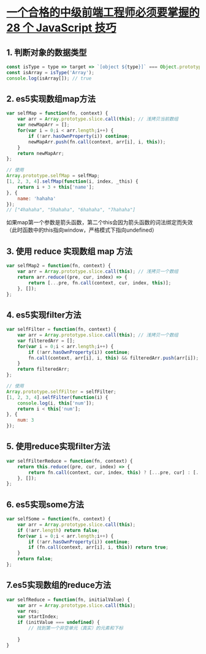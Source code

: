 # [一个合格的中级前端工程师必须要掌握的 28 个 JavaScript 技巧](https://juejin.im/post/5cef46226fb9a07eaf2b7516)

## 1. 判断对象的数据类型

```js
const isType = type => target => `[object ${type}]` === Object.prototype.toString.call(target);
const isArray = isType('Array');
console.log(isArray[]); // true
```

## 2. es5实现数组map方法

```js
var selfMap = function(fn, context) {
    var arr = Array.prototype.slice.call(this); // 浅拷贝当前数组
    var newMapArr = [];
    for(var i = 0;i < arr.length;i++) {
        if (!arr.hasOwnProperty(i)) continue;
        newMapArr.push(fn.call(context, arr[i], i, this));
    }
    return newMapArr;
};

// 使用
Array.prototype.selfMap = selfMap;
[1, 2, 3, 4].selfMap(function(i, index, _this) {
    return i + 3 + this['name'];
}, {
    name: 'hahaha'
});
// ["4hahaha", "5hahaha", "6hahaha", "7hahaha"]
```

如果map第一个参数是箭头函数，第二个this会因为箭头函数的词法绑定而失效（此时函数中的this指向window，严格模式下指向undefined）

## 3. 使用 reduce 实现数组 map 方法

```js
var selfMap2 = function(fn, context) {
    var arr = Array.prototype.slice.call(this); // 浅拷贝一个数组
    return arr.reduce((pre, cur, index) => {
        return [...pre, fn.call(context, cur, index, this)];
    }, []);
};
```

## 4. es5实现filter方法

```js
var selfFilter = function(fn, context) {
    var arr = Array.prototype.slice.call(this); // 浅拷贝一个数组
    var filteredArr = [];
    for(var i = 0;i < arr.length;i++) {
        if (!arr.hasOwnProperty(i)) continue;
        fn.call(context, arr[i], i, this) && filteredArr.push(arr[i]);
    }
    return filteredArr;
};

// 使用
Array.prototype.selfFilter = selfFilter;
[1, 2, 3, 4].selfFilter(function(i) {
    console.log(i, this['num']);
    return i < this['num'];
}, {
    num: 3
});
```

## 5. 使用reduce实现filter方法

```js
var selfFilterReduce = function(fn, context) {
    return this.reduce((pre, cur, index) => {
        return fn.call(context, cur, index, this) ? [...pre, cur] : [...pre];
    }, []);
};
```

## 6. es5实现some方法

```js
var selfSome = function(fn, context) {
    var arr = Array.prototype.slice.call(this);
    if (!arr.length) return false;
    for(var i = 0;i < arr.length;i++) {
        if (!arr.hasOwnProperty(i)) continue;
        if (fn.call(context, arr[i], i, this)) return true;
    }
    return false;
};
```

## 7.es5实现数组的reduce方法

```js
var selfReduce = function(fn, initialValue) {
    var arr = Array.prototype.slice.call(this);
    var res;
    var startIndex;
    if (initValue === undefined) {
        // 找到第一个非空单元（真实）的元素和下标
        
    }
}
```
